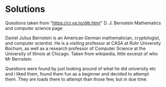 # Solutions
Questions taken from "https://cr.yp.to/djb.html" D. J. Bernstein  Mathematics and computer science page

Daniel Julius Bernstein is an American German mathematician, cryptologist, and computer scientist. 
He is a visiting professor at CASA at Ruhr University Bochum, as well as a research professor of 
Computer Science at the University of Illinois at Chicago. Taken from wikipedia, little excerpt of who Mr Bernstein.

Questions were found by just looking around of what he did university etc and i liked them, found them fun as a beginner and decided to attempt them. 
They are loads there to attempt than those few, but in due time. 
